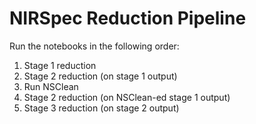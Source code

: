 # NIRSpec Reduction Pipeline

Run the notebooks in the following order:

1. Stage 1 reduction
2. Stage 2 reduction (on stage 1 output) 
3. Run NSClean
4. Stage 2 reduction (on NSClean-ed stage 1 output)
5. Stage 3 reduction (on stage 2 output)
